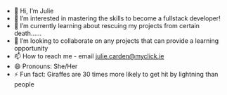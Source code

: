 - 👋 Hi, I’m Julie
- 👀 I’m interested in mastering the skills to become a fullstack developer!
- 🌱 I’m currently learning about rescuing my projects from certain death......
- 💞️ I’m looking to collaborate on any projects that can provide a learning opportunity
- 📫 How to reach me - email julie.carden@myclick.ie
- 😄 Pronouns: She/Her
- ⚡ Fun fact: Giraffes are 30 times more likely to get hit by lightning than people 

<!---
MsJuls/MsJuls is a ✨ special ✨ repository because its `README.md` (this file) appears on your GitHub profile.
You can click the Preview link to take a look at your changes.
--->
